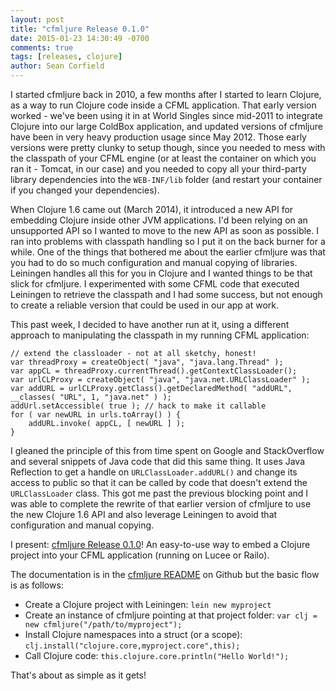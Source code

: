 ```yaml
---
layout: post
title: "cfmljure Release 0.1.0"
date: 2015-01-23 14:30:49 -0700
comments: true
tags: [releases, clojure]
author: Sean Corfield
---
```

I started cfmljure back in 2010, a few months after I started to learn Clojure, as a way to run Clojure code inside a CFML application. That early version worked - we've been using it in at World Singles since mid-2011 to integrate Clojure into our large ColdBox application, and updated versions of cfmljure have been in very heavy production usage since May 2012.<!-- more --> Those early versions were pretty clunky to setup though, since you needed to mess with the classpath of your CFML engine (or at least the container on which you ran it - Tomcat, in our case) and you needed to copy all your third-party library dependencies into the `WEB-INF/lib` folder (and restart your container if you changed your dependencies).

When Clojure 1.6 came out (March 2014), it introduced a new API for embedding Clojure inside other JVM applications. I'd been relying on an unsupported API so I wanted to move to the new API as soon as possible. I ran into problems with classpath handling so I put it on the back burner for a while. One of the things that bothered me about the earlier cfmljure was that you had to do so much configuration and manual copying of libraries. Leiningen handles all this for you in Clojure and I wanted things to be that slick for cfmljure. I experimented with some CFML code that executed Leiningen to retrieve the classpath and I had some success, but not enough to create a reliable version that could be used in our app at work.

This past week, I decided to have another run at it, using a different approach to manipulating the classpath in my running CFML application:

    // extend the classloader - not at all sketchy, honest!
    var threadProxy = createObject( "java", "java.lang.Thread" );
    var appCL = threadProxy.currentThread().getContextClassLoader();
    var urlCLProxy = createObject( "java", "java.net.URLClassLoader" );
    var addURL = urlCLProxy.getClass().getDeclaredMethod( "addURL", __classes( "URL", 1, "java.net" ) );
    addUrl.setAccessible( true ); // hack to make it callable
    for ( var newURL in urls.toArray() ) {
        addURL.invoke( appCL, [ newURL ] );
    }

I gleaned the principle of this from time spent on Google and StackOverflow and several snippets of Java code that did this same thing. It uses Java Reflection to get a handle on `URLClassLoader.addURL()` and change its access to public so that it can be called by code that doesn't extend the `URLClassLoader` class. This got me past the previous blocking point and I was able to complete the rewrite of that earlier version of cfmljure to use the new Clojure 1.6 API and also leverage Leiningen to avoid that configuration and manual copying.

I present: [cfmljure Release 0.1.0](https://github.com/framework-one/cfmljure/releases/tag/v0.1.0)! An easy-to-use way to embed a Clojure project into your CFML application (running on Lucee or Railo).

The documentation is in the [cfmljure README](https://github.com/framework-one/cfmljure/blob/master/README.md) on Github but the basic flow is as follows:

* Create a Clojure project with Leiningen: `lein new myproject`
* Create an instance of cfmljure pointing at that project folder: `var clj = new cfmljure("/path/to/myproject");`
* Install Clojure namespaces into a struct (or a scope): `clj.install("clojure.core,myproject.core",this);`
* Call Clojure code: `this.clojure.core.println("Hello World!");`

That's about as simple as it gets!
